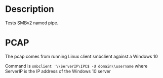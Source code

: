 # Description

Tests SMBv2 named pipe.

# PCAP

The pcap comes from running Linux client smbclient against a Windows 10

Command is
`smbclient '\\ServerIP\IPC$ -U domain\\username` where ServerIP is the IP address of the Windows 10 server
